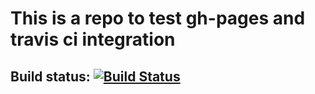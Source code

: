# This is a repo to test gh-pages and travis ci integration 

## Build status: [![Build Status](https://travis-ci.com/nelsonchen90/travis-gh-pages.svg?branch=main)](https://travis-ci.com/nelsonchen90/travis-gh-pages)

